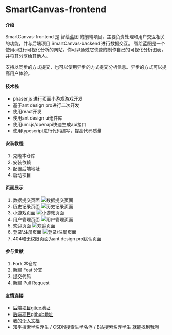 # SmartCanvas-frontend

#### 介绍

SmartCanvas-frontend 是 智绘蓝图 的前端项目，主要负责处理和用户交互相关的功能，并与后端项目 SmartCanvas-backend 进行数据交互。
智绘蓝图是一个使用ai进行可视化分析的网站。你可以通过它快速的制作自己的可视化分析图表，并将其分享给其他人。

支持以同步的方式提交，也可以使用异步的方式提交分析信息。异步的方式可以提高用户体验。

#### 技术栈

- phaser.js 进行页面小游戏游戏开发
- 基于ant design pro进行二次开发
- 使用react开发
- 使用ant design ui组件库
- 使用umi.js/openapi快速生成api接口
- 使用typescript进行代码编写，提高代码质量

#### 安装教程

1. 克隆本仓库
2. 安装依赖
3. 配置后端地址
4. 启动项目

#### 页面展示

1. 数据提交页面
   ![数据提交页面](https://2f7171c5.cloudflare-imgbed-bo7.pages.dev/file/1732497426918_同步提交.png)
2. 历史记录页面
   ![历史记录页面](https://2f7171c5.cloudflare-imgbed-bo7.pages.dev/file/1732497424761_历史记录.png)
3. 小游戏页面
   ![小游戏页面](https://2f7171c5.cloudflare-imgbed-bo7.pages.dev/file/1732497426104_小游戏.png)
4. 用户管理页面
   ![用户管理页面](https://2f7171c5.cloudflare-imgbed-bo7.pages.dev/file/1732497433409_用户管理.png)
5. 欢迎页面
   ![欢迎页面](https://2f7171c5.cloudflare-imgbed-bo7.pages.dev/file/1732497431280_欢迎页.png)
6. 登录\注册页面
   ![登录\注册页面](https://2f7171c5.cloudflare-imgbed-bo7.pages.dev/file/1732497434897_登录注册.png)
7. 404和无权限页面为ant design pro默认页面

#### 参与贡献

1. Fork 本仓库
2. 新建 Feat 分支
3. 提交代码
4. 新建 Pull Request

#### 友情连接

- [后端项目gitee地址](https://gitee.com/colablack/smart-canvas-backend)
- [后端项目github地址](https://github.com/ColaBlack/smartCanvas-backend)
- [我的个人文档](https://colablack.github.io/)
- 知乎搜索半名浮生 / CSDN搜索生半名浮 / B站搜索名浮半生 就能找到我哦
